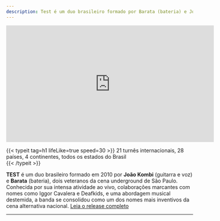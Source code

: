 ```yaml
---
description: Test é um duo brasileiro formado por Barata (bateria) e João Kombi (guitarra e vocais)
---
```


<div class="youtube-video-container">
  <iframe
    width="560"
    height="315"
    src="https://www.youtube.com/embed/V6vwTQ3so_0"
    frameborder="0"
    allow="accelerometer; autoplay; encrypted-media; gyroscope; picture-in-picture"
    allowfullscreen
  ></iframe>
</div>

{{< typeit
  tag=h1
  lifeLike=true
  speed=30
\>}}
21 turnês internacionais, 28 países, 4 continentes, todos os estados do Brasil  
{{< /typeit >}}

**TEST** é um duo brasileiro formado em 2010 por **João Kombi** (guitarra e voz) e **Barata** (bateria), dois veteranos da cena underground de São Paulo. Conhecida por sua intensa atividade ao vivo, colaborações marcantes com nomes como Iggor Cavalera e Deafkids, e uma abordagem musical destemida, a banda se consolidou como um dos nomes mais inventivos da cena alternativa nacional. [Leia o release completo](/posts/release/)

---
